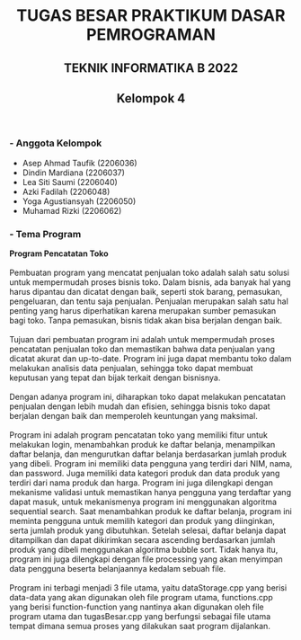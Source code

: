<h1 align ="center"> TUGAS BESAR PRAKTIKUM DASAR PEMROGRAMAN</h1>
<h2 align = "center"> TEKNIK INFORMATIKA B 2022 </h2>
<h2 align = "center"> Kelompok 4</h2>
<br>
<h3>- Anggota Kelompok</h3>
<ul>
    <li>Asep Ahmad Taufik (2206036)</li>
    <li>Dindin Mardiana (2206037)</li>
    <li>Lea Siti Saumi (2206040)</li>
    <li>Azki Fadilah (2206048)</li>
    <li>Yoga Agustiansyah (2206050)</li>
    <li>Muhamad Rizki (2206062)</li>
</ul>
<h3>- Tema Program</h3>
<b>Program Pencatatan Toko</b>
<br><br>
Pembuatan program yang mencatat penjualan toko adalah salah satu solusi untuk mempermudah proses bisnis toko. Dalam bisnis, ada banyak hal yang harus dipantau dan dicatat dengan baik, seperti stok barang, pemasukan, pengeluaran, dan tentu saja penjualan. Penjualan merupakan salah satu hal penting yang harus diperhatikan karena merupakan sumber pemasukan bagi toko. Tanpa pemasukan, bisnis tidak akan bisa berjalan dengan baik. 
<br><br>
Tujuan dari pembuatan program ini adalah untuk mempermudah proses pencatatan penjualan toko dan memastikan bahwa data penjualan yang dicatat akurat dan up-to-date. Program ini juga dapat membantu toko dalam melakukan analisis data penjualan, sehingga toko dapat membuat keputusan yang tepat dan bijak terkait dengan bisnisnya. 
<br><br>
Dengan adanya program ini, diharapkan toko dapat melakukan pencatatan penjualan dengan lebih mudah dan efisien, sehingga bisnis toko dapat berjalan dengan baik dan memperoleh keuntungan yang maksimal. 
<br><br>
Program ini adalah program pencatatan toko yang memiliki fitur untuk melakukan login, menambahkan produk ke daftar belanja, menampilkan daftar belanja, dan mengurutkan daftar belanja berdasarkan jumlah produk yang dibeli. Program ini memiliki data pengguna yang terdiri dari NIM, nama, dan password. Juga memiliki data kategori produk dan data produk yang terdiri dari nama produk dan harga. Program ini juga dilengkapi dengan mekanisme validasi untuk memastikan hanya pengguna yang terdaftar yang dapat masuk, untuk mekanismenya program ini menggunakan algoritma sequential search. Saat menambahkan produk ke daftar belanja, program ini meminta pengguna untuk memilih kategori dan produk yang diinginkan, serta jumlah produk yang dibutuhkan. Setelah selesai, daftar belanja dapat ditampilkan dan dapat dikirimkan secara ascending berdasarkan jumlah produk yang dibeli menggunakan algoritma bubble sort. Tidak hanya itu, program ini juga dilengkapi dengan file processing yang akan menyimpan data pengguna beserta belanjaannya kedalam sebuah file. 
<br><br>
Program ini terbagi menjadi 3 file utama, yaitu dataStorage.cpp yang berisi data-data yang akan digunakan oleh file program utama, functions.cpp yang berisi function-function yang nantinya akan digunakan oleh file program utama dan tugasBesar.cpp yang berfungsi sebagai file utama tempat dimana semua proses yang dilakukan saat program dijalankan.
